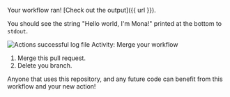 Your workflow ran! [Check out the output]({{ url }}).

You should see the string "Hello world, I'm Mona!" printed at the bottom to `stdout`.

![Actions successful log file](https://developer.github.com/assets/images/actions-log-file.png)
Activity: Merge your workflow

1. Merge this pull request.
1. Delete you branch. 

Anyone that uses this repository, and any future code can benefit from this workflow and your new action!

